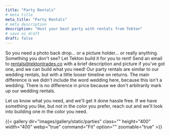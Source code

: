 ```yaml
---
title: "Party Rentals"
# meta title
meta_title: "Party Rentals"
# meta description
description: "Host your best party with rentals from Tekton"
# save as draft
draft: false
---
```


So you need a photo back drop... or a picture holder... or really anything. Something you don't see? Let Tekton build it for you to rent! Send an email to rentals@tektontrades.co with a brief description and picture if you've got one, and we can build what you need! Our party rentals are similar to our wedding rentals, but with a little looser timeline on returns. The main difference is we didn't include the word wedding here, because this isn't a wedding. There is no difference in price because we don't arbitrarily mark up our wedding rentals. 

Let us know what you need, and we'll get it done hassle free. If we have something you like, but not in the color you prefer, reach out and we'll look into building one in the color you need.

{{< gallery dir="images/gallery/static/parties" class="" height="400" width="400" webp="true" command="Fit" option="" zoomable="true" >}}

